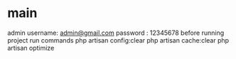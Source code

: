 # main
admin username: admin@gmail.com
password : 12345678
before running project run commands 
php artisan config:clear
php artisan cache:clear
php artisan optimize
